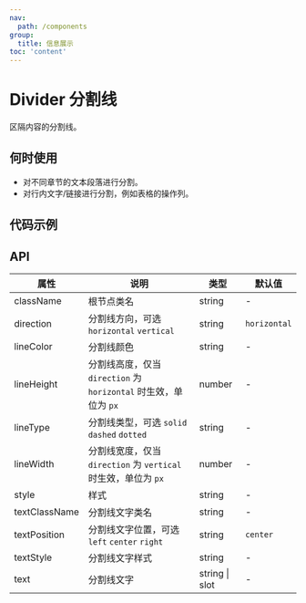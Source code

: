```yaml
---
nav:
  path: /components
group:
  title: 信息展示
toc: 'content'
---
```


# Divider 分割线

<code src="../../docs/components/compatibility.tsx" inline="true"></code>

区隔内容的分割线。

## 何时使用

- 对不同章节的文本段落进行分割。
- 对行内文字/链接进行分割，例如表格的操作列。

## 代码示例
<code src='pages/Divider/index'></code>

## API

| 属性       | 说明                    | 类型         | 默认值        |
| ---------- | ----------------------- | ------------ | ------------- |
| className  | 根节点类名              | string       | -             |
| direction  | 分割线方向，可选 `horizontal` `vertical` | string | `horizontal` |
| lineColor  | 分割线颜色              | string       | -             |
| lineHeight | 分割线高度，仅当 `direction` 为 `horizontal` 时生效，单位为 `px` | number  | - |
| lineType   | 分割线类型，可选 `solid` `dashed` `dotted`   | string | - |
| lineWidth  | 分割线宽度，仅当 `direction` 为 `vertical` 时生效，单位为 `px`  | number | - |
| style      | 样式                    | string       | -             |
| textClassName | 分割线文字类名      | string       | -             |
| textPosition | 分割线文字位置，可选 `left` `center` `right` | string | `center` |
| textStyle    | 分割线文字样式      | string       | -             |
| text         | 分割线文字          | string \| slot | -           |
